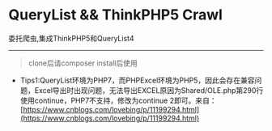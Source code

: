 QueryList && ThinkPHP5 Crawl
===============

委托爬虫,集成ThinkPHP5和QueryList4

----------

>clone后请composer install后使用


- Tips1:QueryList环境为PHP7，而PHPExcel环境为PHP5，因此会存在兼容问题，Excel导出时出现问题，无法导出EXCEL原因为Shared/OLE.php第290行使用continue，PHP7不支持，修改为continue 2即可。来自：[https://www.cnblogs.com/lovebing/p/11199294.html](https://www.cnblogs.com/lovebing/p/11199294.html)

